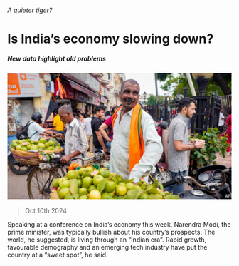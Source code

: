 ###### A quieter tiger?

# Is India’s economy slowing down? 

##### New data highlight old problems 

![image](images/20241012_ASP503.jpg) 

> Oct 10th 2024 

Speaking at a conference on India’s economy this week, Narendra Modi, the prime minister, was typically bullish about his country’s prospects. The world, he suggested, is living through an “Indian era”. Rapid growth, favourable demography and an emerging tech industry have put the country at a “sweet spot”, he said. 

